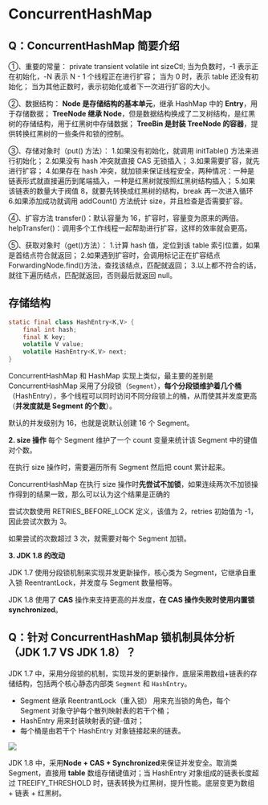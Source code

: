 # ConcurrentHashMap


## Q：ConcurrentHashMap 简要介绍
①、重要的常量：
private transient volatile int sizeCtl;
当为负数时，-1 表示正在初始化，-N 表示 N - 1 个线程正在进行扩容；
当为 0 时，表示 table 还没有初始化；
当为其他正数时，表示初始化或者下一次进行扩容的大小。


②、数据结构：
**Node 是存储结构的基本单元**，继承 HashMap 中的 **Entry**，用于存储数据；
**TreeNode 继承 Node**，但是数据结构换成了二叉树结构，是红黑树的存储结构，用于红黑树中存储数据；
**TreeBin 是封装 TreeNode 的容器**，提供转换红黑树的一些条件和锁的控制。


③、存储对象时（put() 方法）：
1.如果没有初始化，就调用 initTable() 方法来进行初始化；
2.如果没有 hash 冲突就直接 CAS 无锁插入；
3.如果需要扩容，就先进行扩容；
4.如果存在 hash 冲突，就加锁来保证线程安全，两种情况：一种是链表形式就直接遍历到尾端插入，一种是红黑树就按照红黑树结构插入；
5.如果该链表的数量大于阀值 8，就要先转换成红黑树的结构，break 再一次进入循环
6.如果添加成功就调用 addCount() 方法统计 size，并且检查是否需要扩容。

④、扩容方法 transfer()：默认容量为 16，扩容时，容量变为原来的两倍。
helpTransfer()：调用多个工作线程一起帮助进行扩容，这样的效率就会更高。

⑤、获取对象时（get()方法）：
1.计算 hash 值，定位到该 table 索引位置，如果是首结点符合就返回；
2.如果遇到扩容时，会调用标记正在扩容结点 ForwardingNode.find()方法，查找该结点，匹配就返回；
3.以上都不符合的话，就往下遍历结点，匹配就返回，否则最后就返回 null。

## 存储结构

```java
static final class HashEntry<K,V> {
    final int hash;
    final K key;
    volatile V value;
    volatile HashEntry<K,V> next;
}
```
ConcurrentHashMap 和 HashMap 实现上类似，最主要的差别是 ConcurrentHashMap 采用了分段锁（`Segment`），**每个分段锁维护着几个桶**（HashEntry），多个线程可以同时访问不同分段锁上的桶，从而使其并发度更高（**并发度就是 Segment 的个数**）。

默认的并发级别为 16，也就是说默认创建 16 个 Segment。


**2. size 操作**
每个 Segment 维护了一个 count 变量来统计该 Segment 中的键值对个数。

在执行 size 操作时，需要遍历所有 Segment 然后把 count 累计起来。

ConcurrentHashMap 在执行 size 操作时**先尝试不加锁**，如果连续两次不加锁操作得到的结果一致，那么可以认为这个结果是正确的


尝试次数使用 RETRIES_BEFORE_LOCK 定义，该值为 2，retries 初始值为 -1，因此尝试次数为 3。

如果尝试的次数超过 3 次，就需要对每个 Segment 加锁。

**3. JDK 1.8 的改动**

JDK 1.7 使用分段锁机制来实现并发更新操作，核心类为 Segment，它继承自重入锁 ReentrantLock，并发度与 Segment 数量相等。

JDK 1.8 使用了 **CAS** 操作来支持更高的并发度，**在 CAS 操作失败时使用内置锁 synchronized**。



## Q：针对 ConcurrentHashMap 锁机制具体分析（JDK 1.7 VS JDK 1.8）？

JDK 1.7 中，采用分段锁的机制，实现并发的更新操作，底层采用数组+链表的存储结构，包括两个核心静态内部类 `Segment` 和 `HashEntry`。

- Segment 继承 ReentrantLock（重入锁） 用来充当锁的角色，每个 Segment 对象守护每个散列映射表的若干个桶；
- HashEntry 用来封装映射表的键-值对；
- 每个桶是由若干个 HashEntry 对象链接起来的链表。

![](https://upload-images.jianshu.io/upload_images/7779232-96822582feb08651.png?imageMogr2/auto-orient/strip|imageView2/2/w/767/format/webp)



JDK 1.8 中，采用**Node + CAS + Synchronized**来保证并发安全。取消类 Segment，直接用 **table** 数组存储键值对；当 HashEntry 对象组成的链表长度超过 TREEIFY_THRESHOLD 时，链表转换为红黑树，提升性能。底层变更为数组 + 链表 + 红黑树。